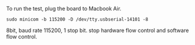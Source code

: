 To run the test, plug the board to Macbook Air.

`sudo minicom -b 115200 -D /dev/tty.usbserial-14101 -8`

8bit, baud rate 115200, 1 stop bit. stop hardware flow control and software flow control.